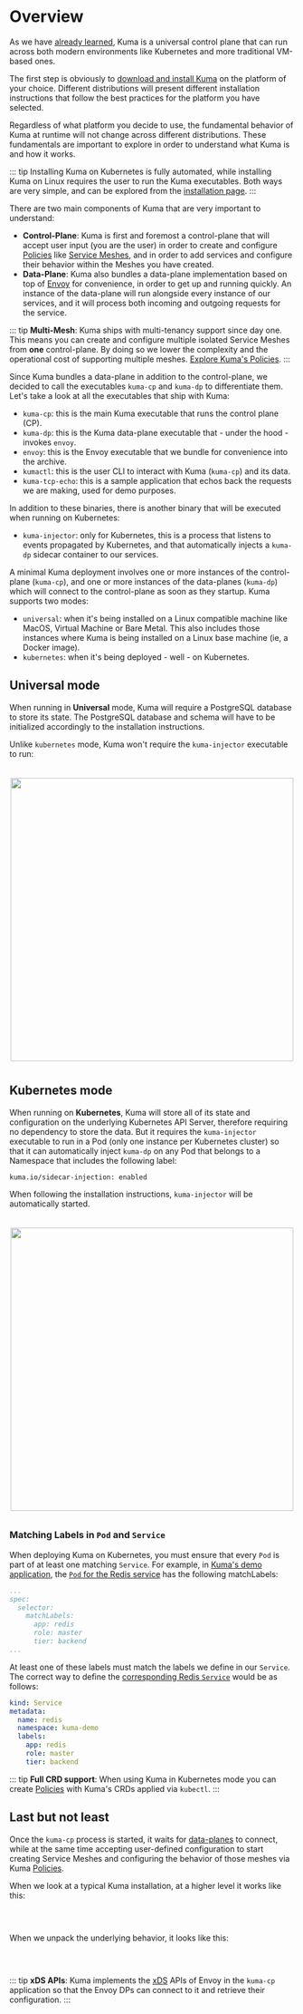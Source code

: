 # Overview

As we have [already learned](../), Kuma is a universal control plane that can run across both modern environments like Kubernetes and more traditional VM-based ones.

The first step is obviously to [download and install Kuma](/install/0.2.2) on the platform of your choice. Different distributions will present different installation instructions that follow the best practices for the platform you have selected.

Regardless of what platform you decide to use, the fundamental behavior of Kuma at runtime will not change across different distributions. These fundamentals are important to explore in order to understand what Kuma is and how it works.

::: tip
Installing Kuma on Kubernetes is fully automated, while installing Kuma on Linux requires the user to run the Kuma executables. Both ways are very simple, and can be explored from the [installation page](/install/0.2.2).
:::

There are two main components of Kuma that are very important to understand:

* **Control-Plane**: Kuma is first and foremost a control-plane that will accept user input (you are the user) in order to create and configure [Policies](../../policies/introduction) like [Service Meshes](../../policies/mesh), and in order to add services and configure their behavior within the Meshes you have created.
* **Data-Plane**: Kuma also bundles a data-plane implementation based on top of [Envoy](https://www.envoyproxy.io/) for convenience, in order to get up and running quickly. An instance of the data-plane will run alongside every instance of our services, and it will process both incoming and outgoing requests for the service.

::: tip
**Multi-Mesh**: Kuma ships with multi-tenancy support since day one. This means you can create and configure multiple isolated Service Meshes from **one** control-plane. By doing so we lower the complexity and the operational cost of supporting multiple meshes. [Explore Kuma's Policies](../../policies/introduction).
:::

Since Kuma bundles a data-plane in addition to the control-plane, we decided to call the executables `kuma-cp` and `kuma-dp` to differentiate them. Let's take a look at all the executables that ship with Kuma:

* `kuma-cp`: this is the main Kuma executable that runs the control plane (CP).
* `kuma-dp`: this is the Kuma data-plane executable that - under the hood - invokes `envoy`.
* `envoy`: this is the Envoy executable that we bundle for convenience into the archive.
* `kumactl`: this is the user CLI to interact with Kuma (`kuma-cp`) and its data.
* `kuma-tcp-echo`: this is a sample application that echos back the requests we are making, used for demo purposes.

In addition to these binaries, there is another binary that will be executed when running on Kubernetes:

* `kuma-injector`: only for Kubernetes, this is a process that listens to events propagated by Kubernetes, and that automatically injects a `kuma-dp` sidecar container to our services.

A minimal Kuma deployment involves one or more instances of the control-plane (`kuma-cp`), and one or more instances of the data-planes (`kuma-dp`) which will connect to the control-plane as soon as they startup. Kuma supports two modes:

* `universal`: when it's being installed on a Linux compatible machine like MacOS, Virtual Machine or Bare Metal. This also includes those instances where Kuma is being installed on a Linux base machine (ie, a Docker image).
* `kubernetes`: when it's being deployed - well - on Kubernetes.

## Universal mode

When running in **Universal** mode, Kuma will require a PostgreSQL database to store its state. The PostgreSQL database and schema will have to be initialized accordingly to the installation instructions.

Unlike `kubernetes` mode, Kuma won't require the `kuma-injector` executable to run:

<center>
<img src="/images/docs/0.2.0/diagram-09.jpg" alt="" style="width: 500px; padding-top: 20px; padding-bottom: 10px;"/>
</center>

## Kubernetes mode

When running on **Kubernetes**, Kuma will store all of its state and configuration on the underlying Kubernetes API Server, therefore requiring no dependency to store the data. But it requires the `kuma-injector` executable to run in a Pod (only one instance per Kubernetes cluster) so that it can automatically inject `kuma-dp` on any Pod that belongs to a Namespace that includes the following label:

```
kuma.io/sidecar-injection: enabled
```

When following the installation instructions, `kuma-injector` will be automatically started.

<center>
<img src="/images/docs/0.2.0/diagram-08.jpg" alt="" style="width: 500px; padding-top: 20px; padding-bottom: 10px;"/>
</center>

### Matching Labels in `Pod` and `Service` 

When deploying Kuma on Kubernetes, you must ensure that every `Pod` is part of at least one matching `Service`. For example, in [Kuma's demo application](https://github.com/kumahq/kuma-demo/blob/master/kubernetes/), the [`Pod` for the Redis service](https://github.com/kumahq/kuma-demo/blob/master/kubernetes/kuma-demo-aio.yaml#L104)  has the following matchLabels:

```yaml
...
spec:
  selector:
    matchLabels:
      app: redis
      role: master
      tier: backend
...
```

At least one of these labels must match the labels we define in our `Service`. The correct way to define the [corresponding Redis `Service`](https://github.com/kumahq/kuma-demo/blob/master/kubernetes/kuma-demo-aio.yaml#L133) would be as follows:

```yaml
kind: Service
metadata:
  name: redis
  namespace: kuma-demo
  labels:
    app: redis
    role: master
    tier: backend
```

::: tip
**Full CRD support**: When using Kuma in Kubernetes mode you can create [Policies](../../policies/introduction) with Kuma's CRDs applied via `kubectl`.
:::

## Last but not least

Once the `kuma-cp` process is started, it waits for [data-planes](../../documentation/dps-and-data-model) to connect, while at the same time accepting user-defined configuration to start creating Service Meshes and configuring the behavior of those meshes via Kuma [Policies](../../policies/introduction).

When we look at a typical Kuma installation, at a higher level it works like this:

<center>
<img src="/images/docs/0.2.0/diagram-06.jpg" alt="" style="padding-top: 20px; padding-bottom: 10px;"/>
</center>

When we unpack the underlying behavior, it looks like this:

<center>
<img src="/images/docs/0.2.0/diagram-07.jpg" alt="" style="padding-top: 20px; padding-bottom: 10px;"/>
</center>

::: tip
**xDS APIs**: Kuma implements the [xDS](https://www.envoyproxy.io/docs/envoy/latest/api-docs/xds_protocol) APIs of Envoy in the `kuma-cp` application so that the Envoy DPs can connect to it and retrieve their configuration.
:::